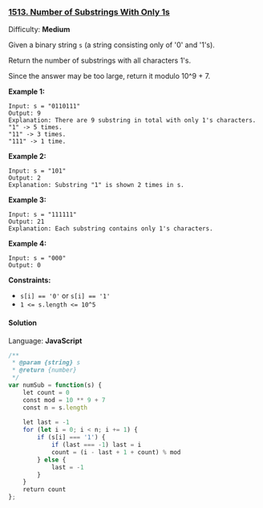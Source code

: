 ### [1513\. Number of Substrings With Only 1s](https://leetcode.com/problems/number-of-substrings-with-only-1s/)

Difficulty: **Medium**


Given a binary string `s` (a string consisting only of '0' and '1's).

Return the number of substrings with all characters 1's.

Since the answer may be too large, return it modulo 10^9 + 7.

**Example 1:**

```
Input: s = "0110111"
Output: 9
Explanation: There are 9 substring in total with only 1's characters.
"1" -> 5 times.
"11" -> 3 times.
"111" -> 1 time.
```

**Example 2:**

```
Input: s = "101"
Output: 2
Explanation: Substring "1" is shown 2 times in s.
```

**Example 3:**

```
Input: s = "111111"
Output: 21
Explanation: Each substring contains only 1's characters.
```

**Example 4:**

```
Input: s = "000"
Output: 0
```

**Constraints:**

*   `s[i] == '0'` or `s[i] == '1'`
*   `1 <= s.length <= 10^5`


#### Solution

Language: **JavaScript**

```javascript
/**
 * @param {string} s
 * @return {number}
 */
var numSub = function(s) {
    let count = 0
    const mod = 10 ** 9 + 7
    const n = s.length
    
    let last = -1
    for (let i = 0; i < n; i += 1) {
        if (s[i] === '1') {
            if (last === -1) last = i
            count = (i - last + 1 + count) % mod
        } else {
            last = -1
        }
    }
    return count
};
```